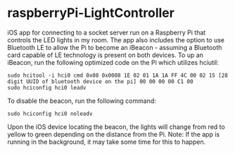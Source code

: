 raspberryPi-LightController
===========================

iOS app for connecting to a socket server run on a Raspberry Pi that controls the LED lights in my room.
The app also includes the option to use Bluetooth LE to allow the Pi to become an iBeacon - assuming a Bluetooth card capable of LE technology is present on both devices. To up an iBeacon, run the following optimized code on the Pi which utilizes hciutil:

    sudo hcitool -i hci0 cmd 0x08 0x0008 1E 02 01 1A 1A FF 4C 00 02 15 [28 digit UUID of bluetooth device on the pi] 00 00 00 00 C1 00
    sudo hciconfig hci0 leadv

To disable the beacon, run the following command:

    sudo hciconfig hci0 noleadv

Upon the iOS device locating the beacon, the lights will change from red to yellow to green depending on the distance from the Pi. Note: If the app is running in the background, it may take some time for this to happen.
